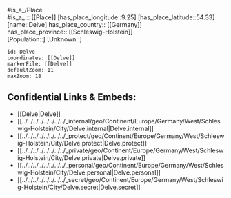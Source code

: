 ﻿---
location: [54.33,9.25] 
mapzoom: [7,12] 
mapmarker: city 
type: City
tags:
- geo/City


SpocWebEntityId: 29743
isDeleted: false
confidential: public

---
#is_a_/Place  
#is_a_ :: [[Place]] 
[has_place_longitude::9.25] 
[has_place_latitude::54.33] 
[name::Delve] 
has_place_country:: [[Germany]]  
has_place_province:: [[Schleswig-Holstein]]  
[Population::] 
[Unknown::] 


```leaflet
id: Delve
coordinates: [[Delve]] 
markerFile: [[Delve]] 
defaultZoom: 11 
maxZoom: 18
```


## Confidential Links & Embeds: 
- [[Delve|Delve]]  
- [[../../../../../../../../_internal/geo/Continent/Europe/Germany/West/Schleswig-Holstein/City/Delve.internal|Delve.internal]] 
- [[../../../../../../../../_protect/geo/Continent/Europe/Germany/West/Schleswig-Holstein/City/Delve.protect|Delve.protect]] 
- [[../../../../../../../../_private/geo/Continent/Europe/Germany/West/Schleswig-Holstein/City/Delve.private|Delve.private]] 
- [[../../../../../../../../_personal/geo/Continent/Europe/Germany/West/Schleswig-Holstein/City/Delve.personal|Delve.personal]] 
- [[../../../../../../../../_secret/geo/Continent/Europe/Germany/West/Schleswig-Holstein/City/Delve.secret|Delve.secret]] 
